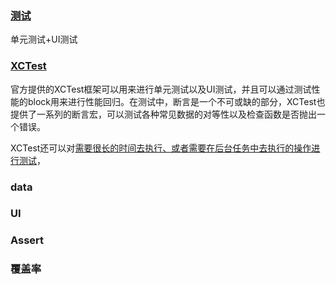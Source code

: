 ### [测试](https://developer.apple.com/library/content/documentation/DeveloperTools/Conceptual/testing_with_xcode/chapters/01-introduction.html#//apple_ref/doc/uid/TP40014132-CH1-SW1)

单元测试+UI测试



### [XCTest](https://developer.apple.com/documentation/xctest?language=objc)

官方提供的XCTest框架可以用来进行单元测试以及UI测试，并且可以通过测试性能的block用来进行性能回归。在测试中，断言是一个不可或缺的部分，XCTest也提供了一系列的断言宏，可以测试各种常见数据的对等性以及检查函数是否抛出一个错误。

XCTest还可以对[需要很长的时间去执行、或者需要在后台任务中去执行的操作进行测试](https://developer.apple.com/documentation/xctest/asynchronous_tests_and_expectations?language=objc)，



### data



### UI



### Assert



### 覆盖率



